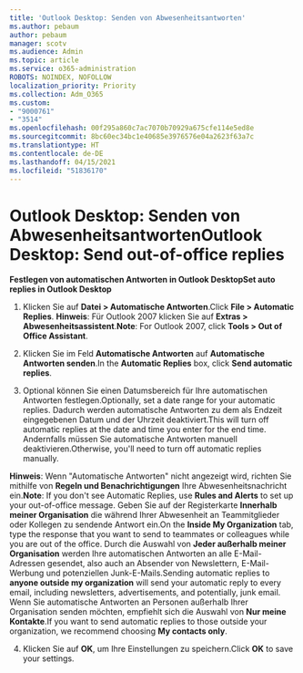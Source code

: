 ```yaml
---
title: 'Outlook Desktop: Senden von Abwesenheitsantworten'
ms.author: pebaum
author: pebaum
manager: scotv
ms.audience: Admin
ms.topic: article
ms.service: o365-administration
ROBOTS: NOINDEX, NOFOLLOW
localization_priority: Priority
ms.collection: Adm_O365
ms.custom:
- "9000761"
- "3514"
ms.openlocfilehash: 00f295a860c7ac7070b70929a675cfe114e5ed8e
ms.sourcegitcommit: 8bc60ec34bc1e40685e3976576e04a2623f63a7c
ms.translationtype: HT
ms.contentlocale: de-DE
ms.lasthandoff: 04/15/2021
ms.locfileid: "51836170"
---
```

# <a name="outlook-desktop-send-out-of-office-replies"></a><span data-ttu-id="0fe03-102">Outlook Desktop: Senden von Abwesenheitsantworten</span><span class="sxs-lookup"><span data-stu-id="0fe03-102">Outlook Desktop: Send out-of-office replies</span></span>

<span data-ttu-id="0fe03-103">**Festlegen von automatischen Antworten in Outlook Desktop**</span><span class="sxs-lookup"><span data-stu-id="0fe03-103">**Set auto replies in Outlook Desktop**</span></span>

1. <span data-ttu-id="0fe03-104">Klicken Sie auf **Datei > Automatische Antworten**.</span><span class="sxs-lookup"><span data-stu-id="0fe03-104">Click **File > Automatic Replies**.</span></span> <span data-ttu-id="0fe03-105">**Hinweis**: Für Outlook 2007 klicken Sie auf **Extras > Abwesenheitsassistent**.</span><span class="sxs-lookup"><span data-stu-id="0fe03-105">**Note**: For Outlook 2007, click **Tools > Out of Office Assistant**.</span></span>

2. <span data-ttu-id="0fe03-106">Klicken Sie im Feld **Automatische Antworten** auf **Automatische Antworten senden**.</span><span class="sxs-lookup"><span data-stu-id="0fe03-106">In the **Automatic Replies** box, click **Send automatic replies**.</span></span>

3. <span data-ttu-id="0fe03-107">Optional können Sie einen Datumsbereich für Ihre automatischen Antworten festlegen.</span><span class="sxs-lookup"><span data-stu-id="0fe03-107">Optionally, set a date range for your automatic replies.</span></span> <span data-ttu-id="0fe03-108">Dadurch werden automatische Antworten zu dem als Endzeit eingegebenen Datum und der Uhrzeit deaktiviert.</span><span class="sxs-lookup"><span data-stu-id="0fe03-108">This will turn off automatic replies at the date and time you enter for the end time.</span></span> <span data-ttu-id="0fe03-109">Andernfalls müssen Sie automatische Antworten manuell deaktivieren.</span><span class="sxs-lookup"><span data-stu-id="0fe03-109">Otherwise, you'll need to turn off automatic replies manually.</span></span>

<span data-ttu-id="0fe03-110">**Hinweis**: Wenn "Automatische Antworten" nicht angezeigt wird, richten Sie mithilfe von **Regeln und Benachrichtigungen** Ihre Abwesenheitsnachricht ein.</span><span class="sxs-lookup"><span data-stu-id="0fe03-110">**Note**: If you don't see Automatic Replies, use **Rules and Alerts** to set up your out-of-office message.</span></span> <span data-ttu-id="0fe03-111">Geben Sie auf der Registerkarte **Innerhalb meiner Organisation** die während Ihrer Abwesenheit an Teammitglieder oder Kollegen zu sendende Antwort ein.</span><span class="sxs-lookup"><span data-stu-id="0fe03-111">On the **Inside My Organization** tab, type the response that you want to send to teammates or colleagues while you are out of the office.</span></span> <span data-ttu-id="0fe03-112">Durch die Auswahl von **Jeder außerhalb meiner Organisation** werden Ihre automatischen Antworten an alle E-Mail-Adressen gesendet, also auch an Absender von Newslettern, E-Mail-Werbung und potenziellen Junk-E-Mails.</span><span class="sxs-lookup"><span data-stu-id="0fe03-112">Sending automatic replies to **anyone outside my organization** will send your automatic reply to every email, including newsletters, advertisements, and potentially, junk email.</span></span> <span data-ttu-id="0fe03-113">Wenn Sie automatische Antworten an Personen außerhalb Ihrer Organisation senden möchten, empfiehlt sich die Auswahl von **Nur meine Kontakte**.</span><span class="sxs-lookup"><span data-stu-id="0fe03-113">If you want to send automatic replies to those outside your organization, we recommend choosing **My contacts only**.</span></span>

4. <span data-ttu-id="0fe03-114">Klicken Sie auf **OK**, um Ihre Einstellungen zu speichern.</span><span class="sxs-lookup"><span data-stu-id="0fe03-114">Click **OK** to save your settings.</span></span>
